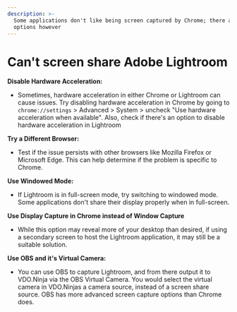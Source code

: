 ```yaml
---
description: >-
  Some applications don't like being screen captured by Chrome; there are some
  options however
---
```


# Can't screen share Adobe Lightroom

**Disable Hardware Acceleration:**

* Sometimes, hardware acceleration in either Chrome or Lightroom can cause issues. Try disabling hardware acceleration in Chrome by going to `chrome://settings` > Advanced > System > uncheck "Use hardware acceleration when available". Also, check if there's an option to disable hardware acceleration in Lightroom

**Try a Different Browser:**

* Test if the issue persists with other browsers like Mozilla Firefox or Microsoft Edge. This can help determine if the problem is specific to Chrome.

**Use Windowed Mode:**

* If Lightroom is in full-screen mode, try switching to windowed mode. Some applications don't share their display properly when in full-screen.

**Use Display Capture in Chrome instead of Window Capture**

* While this option may reveal more of your desktop than desired, if using a secondary screen to host the Lightroom application, it may still be a suitable solution.

**Use OBS and it's Virtual Camera:**

* You can use OBS to capture Lightroom, and from there output it to VDO.Ninja via the OBS Virtual Camera.  You would select the virtual camera in VDO.Ninjas a camera source, instead of a screen share source.  OBS has more advanced screen capture options than Chrome does.

